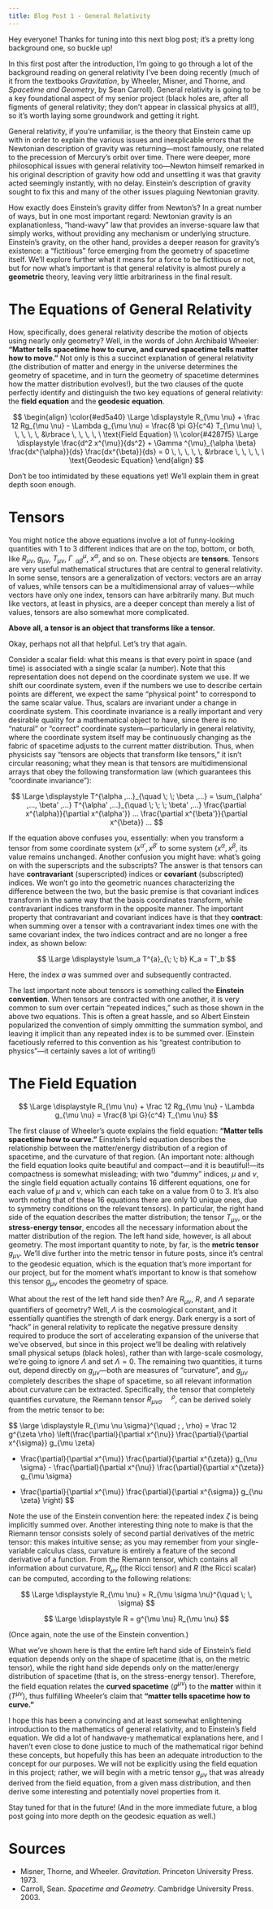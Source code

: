 ```yaml
---
title: Blog Post 1 - General Relativity
---
```


Hey everyone! Thanks for tuning into this next blog post; it’s a pretty long background one, so buckle up!

In this first post after the introduction, I’m going to go through a lot of the background reading on general relativity I’ve been doing recently (much of it from the textbooks *Gravitation*, by Wheeler, Misner, and Thorne, and *Spacetime and Geometry*, by Sean Carroll). General relativity is going to be a key foundational aspect of my senior project (black holes are, after all figments of general relativity; they don’t appear in classical physics at all!), so it’s worth laying some groundwork and getting it right.

General relativity, if you’re unfamiliar, is the theory that Einstein came up with in order to explain the various issues and inexplicable errors that the Newtonian description of gravity was returning—most famously, one related to the precession of Mercury’s orbit over time. There were deeper, more philosophical issues with general relativity too—Newton himself remarked in his original description of gravity how odd and unsettling it was that gravity acted seemingly instantly, with no delay. Einstein’s description of gravity sought to fix this and many of the other issues plaguing Newtonian gravity.

How exactly does Einstein’s gravity differ from Newton’s? In a great number of ways, but in one most important regard: Newtonian gravity is an explanationless, “hand-wavy” law that provides an inverse-square law that simply works, without providing any mechanism or underlying structure. Einstein’s gravity, on the other hand, provides a deeper reason for gravity’s existence: a “fictitious” force emerging from the geometry of spacetime itself. We’ll explore further what it means for a force to be fictitious or not, but for now what’s important is that general relativity is almost purely a **geometric** theory, leaving very little arbitrariness in the final result.

# The Equations of General Relativity

How, specifically, does general relativity describe the motion of objects using nearly only geometry? Well, in the words of John Archibald Wheeler: **“Matter tells spacetime how to curve, and curved spacetime tells matter how to move.”** Not only is this a succinct explanation of general relativity (the distribution of matter and energy in the universe determines the geometry of spacetime, and in turn the geometry of spacetime determines how the matter distribution evolves!), but the two clauses of the quote perfectly identify and distinguish the two key equations of general relativity: the **field equation** and the **geodesic equation**.

$$
\begin{align}
\color{#ed5a40} \Large \displaystyle R_{\mu \nu} + \frac 12 Rg_{\mu \nu} - \Lambda g_{\mu \nu} = \frac{8 \pi G}{c^4} T_{\mu \nu} \, \, \, \, \, &\rbrace  \, \, \, \, \ \text{Field Equation} \\
\color{#4287f5} \Large \displaystyle \frac{d^2 x^{\mu}}{ds^2} + \Gamma ^{\mu}_{\alpha \beta} \frac{dx^{\alpha}}{ds} \frac{dx^{\beta}}{ds} = 0 \, \, \, \, \, &\rbrace  \, \, \, \, \ \text{Geodesic Equation}
\end{align}
$$

Don’t be too intimidated by these equations yet! We’ll explain them in great depth soon enough.

# Tensors

You might notice the above equations involve a lot of funny-looking quantities with 1 to 3 different indices that are on the top, bottom, or both, like $R_{\mu \nu}$, $g_{\mu \nu}$, $T_{\mu \nu}$, $\Gamma ^{\mu}_{\; \; \alpha \beta}$, $x^{\alpha}$, and so on. These objects are **tensors**. Tensors are very useful mathematical structures that are central to general relativity. In some sense, tensors are a generalization of vectors: vectors are an array of values, while tensors can be a multidimensional array of values—while vectors have only one index, tensors can have arbitrarily many. But much like vectors, at least in physics, are a deeper concept than merely a list of values, tensors are also somewhat more complicated.

**Above all, a tensor is an object that transforms like a tensor.**

Okay, perhaps not all that helpful. Let’s try that again.

Consider a scalar field: what this means is that every point in space (and time) is associated with a single scalar (a number). Note that this representation does not depend on the coordinate system we use. If we shift our coordinate system, even if the numbers we use to describe certain points are different, we expect the same “physical point” to correspond to the same scalar value. Thus, scalars are invariant under a change in coordinate system. This coordinate invariance is a really important and very desirable quality for a mathematical object to have, since there is no “natural” or “correct” coordinate system—particularly in general relativity, where the coordinate system itself may be continuously changing as the fabric of spacetime adjusts to the current matter distribution. Thus, when physicists say “tensors are objects that transform like tensors,” it isn’t circular reasoning; what they mean is that tensors are multidimensional arrays that obey the following transformation law (which guarantees this “coordinate invariance”):

$$
\Large \displaystyle T^{\alpha ,...}_{\quad \; \; \beta ,...} = \sum_{\alpha' ,..., \beta' ,...} T^{\alpha' ,...}_{\quad \; \; \; \beta' ,...} \frac{\partial x^{\alpha}}{\partial x^{\alpha'}} ... \frac{\partial x^{\beta'}}{\partial x^{\beta}} ...
$$

If the equation above confuses you, essentially: when you transform a tensor from some coordinate system $(x^{\alpha'}, x^{\beta'}$ to some system $(x^{\alpha}, x^{\beta}$, its value remains unchanged. Another confusion you might have: what’s going on with the superscripts and the subscripts? The answer is that tensors can have **contravariant** (superscripted) indices or **covariant** (subscripted) indices. We won’t go into the geometric nuances characterizing the difference between the two, but the basic premise is that covariant indices transform in the same way that the basis coordinates transform, while contravariant indices transform in the opposite manner. The important property that contravariant and covariant indices have is that they **contract**: when summing over a tensor with a contravariant index times one with the same covariant index, the two indices contract and are no longer a free index, as shown below:


$$
\Large \displaystyle \sum_a T^{a}_{\; \; b} K_a = T'_b
$$

Here, the index $a$ was summed over and subsequently contracted.

The last important note about tensors is something called the **Einstein convention**. When tensors are contracted with one another, it is very common to sum over certain “repeated indices,” such as those shown in the above two equations. This is often a great hassle, and so Albert Einstein popularized the convention of simply ommitting the summation symbol, and leaving it implicit than any repeated index is to be summed over. (Einstein facetiously referred to this convention as his “greatest contribution to physics”—it certainly saves a lot of writing!)

# The Field Equation

$$
\Large \displaystyle R_{\mu \nu} + \frac 12 Rg_{\mu \nu} - \Lambda g_{\mu \nu} = \frac{8 \pi G}{c^4} T_{\mu \nu}
$$

The first clause of Wheeler’s quote explains the field equation: **“Matter tells spacetime how to curve.”** Einstein’s field equation describes the relationship between the matter/energy distribution of a region of spacetime, and the curvature of that region. (An important note: although the field equation looks quite beautiful and compact—and it is beautiful!—its compactness is somewhat misleading; with two “dummy” indices, $\mu$ and $\nu$, the single field equation actually contains 16 different equations, one for each value of $\mu$ and $\nu$, which can each take on a value from 0 to 3. It’s also worth noting that of these 16 equations there are only 10 unique ones, due to symmetry conditions on the relevant tensors). In particular, the right hand side of the equation describes the matter distribution; the tensor $T_{\mu \nu}$, or the **stress-energy tensor**, encodes all the necessary information about the matter distribution of the region. The left hand side, however, is all about geometry. The most important quantity to note, by far, is the **metric tensor** $g_{\mu \nu}$. We’ll dive further into the metric tensor in future posts, since it’s central to the geodesic equation, which is the equation that’s more important for our project, but for the moment what’s important to know is that somehow this tensor $g_{\mu \nu}$ encodes the geometry of space.

What about the rest of the left hand side then? Are $R_{\mu \nu}$, $R$, and $\Lambda$ separate quantifiers of geometry? Well, $\Lambda$ is the cosmological constant, and it essentially quantifies the strength of dark energy. Dark energy is a sort of “hack” in general relativity to replicate the negative pressure density required to produce the sort of accelerating expansion of the universe that we’ve observed, but since in this project we’ll be dealing with relatively small physical setups (black holes), rather than with large-scale cosmology, we’re going to ignore $\Lambda$ and set $\Lambda = 0$. The remaining two quantities, it turns out, depend directly on $g_{\mu \nu}$—both are measures of “curvature”, and $g_{\mu \nu}$ completely describes the shape of spacetime, so all relevant information about curvature can be extracted. Specifically, the tensor that completely quantifies curvature, the Riemann tensor $R_{\mu \nu \sigma}^{\quad \; \, \rho}$, can be derived solely from the metric tensor to be:

$$
\large \displaystyle R_{\mu \nu \sigma}^{\quad \; \, \rho} = \frac 12 g^{\zeta \rho} \left(\frac{\partial}{\partial x^{\nu}} \frac{\partial}{\partial x^{\sigma}} g_{\mu \zeta}
+ \frac{\partial}{\partial x^{\mu}} \frac{\partial}{\partial x^{\zeta}} g_{\nu \sigma} - \frac{\partial}{\partial x^{\nu}} \frac{\partial}{\partial x^{\zeta}} g_{\mu \sigma}
- \frac{\partial}{\partial x^{\mu}} \frac{\partial}{\partial x^{\sigma}} g_{\nu \zeta} \right)
$$

Note the use of the Einstein convention here: the repeated index $\zeta$ is being implicitly summed over. Another interesting thing note to make is that the Riemann tensor consists solely of second partial derivatives of the metric tensor: this makes intuitive sense; as you may remember from your single-variable calculus class, curvature is entirely a feature of the second derivative of a function. From the Riemann tensor, which contains all information about curvature, $R_{\mu \nu}$ (the Ricci tensor) and $R$ (the Ricci scalar) can be computed, according to the following relations:

$$
\Large \displaystyle R_{\mu \nu} = R_{\mu \sigma \nu}^{\quad \; \, \sigma}
$$

$$
\Large \displaystyle R = g^{\mu \nu} R_{\mu \nu}
$$

(Once again, note the use of the Einstein convention.)

What we’ve shown here is that the entire left hand side of Einstein’s field equation depends only on the shape of spacetime (that is, on the metric tensor), while the right hand side depends only on the matter/energy distribution of spacetime (that is, on the stress-energy tensor). Therefore, the field equation relates the **curved spacetime** ($g^{\mu \nu}$) to the **matter** within it ($T^{\mu \nu}$), thus fulfilling Wheeler’s claim that **“matter tells spacetime how to curve.”**

I hope this has been a convincing and at least somewhat enlightening introduction to the mathematics of general relativity, and to Einstein’s field equation. We did a lot of handwave-y mathematical explanations here, and I haven’t even close to done justice to much of the mathematical rigor behind these concepts, but hopefully this has been an adequate introduction to the concept for our purposes. We will not be explicitly using the field equation in this project; rather, we will begin with a metric tensor $g_{\mu \nu}$ that was already derived from the field equation, from a given mass distribution, and then derive some interesting and potentially novel properties from it.

Stay tuned for that in the future! (And in the more immediate future, a blog post going into more depth on the geodesic equation as well.)

# Sources
- Misner, Thorne, and Wheeler. *Gravitation*. Princeton University Press. 1973.
- Carroll, Sean. *Spacetime and Geometry*. Cambridge University Press. 2003.